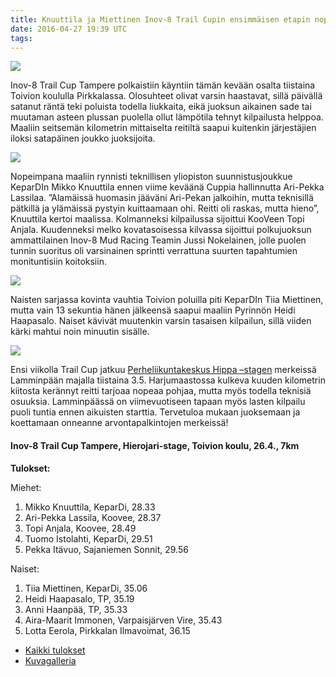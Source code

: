 ```yaml
---
title: Knuuttila ja Miettinen Inov-8 Trail Cupin ensimmäisen etapin nopeimmat
date: 2016-04-27 19:39 UTC
tags:
---
```


[![](https://farm2.staticflickr.com/1664/26057975603_1f74e38857_k_d.jpg)](https://www.flickr.com/photos/131233811@N02/26057975603/in/album-72157665296897503/)

Inov-8 Trail Cup Tampere polkaistiin käyntiin tämän kevään osalta tiistaina Toivion koululla Pirkkalassa. Olosuhteet olivat varsin haastavat, sillä päivällä satanut räntä teki poluista todella liukkaita, eikä juoksun aikainen sade tai muutaman asteen plussan puolella ollut lämpötila tehnyt kilpailusta helppoa. Maaliin seitsemän kilometrin mittaiselta reitiltä saapui kuitenkin järjestäjien iloksi satapäinen joukko juoksijoita. 

[![](https://farm2.staticflickr.com/1510/26662216955_696f983d3a_k_d.jpg)](https://www.flickr.com/photos/131233811@N02/26662216955/in/album-72157665296897503/)

Nopeimpana maaliin rynnisti teknillisen yliopiston suunnistusjoukkue KeparDIn Mikko Knuuttila ennen viime keväänä Cuppia hallinnutta Ari-Pekka Lassilaa. ”Alamäissä huomasin jääväni Ari-Pekan jalkoihin, mutta teknisillä pätkillä ja ylämäissä pystyin kuittaamaan ohi. Reitti oli raskas, mutta hieno”, Knuuttila kertoi maalissa. Kolmanneksi kilpailussa sijoittui KooVeen Topi Anjala. Kuudenneksi melko kovatasoisessa kilvassa sijoittui polkujuoksun ammattilainen Inov-8 Mud Racing Teamin Jussi Nokelainen, jolle puolen tunnin suoritus oli varsinainen sprintti verrattuna suurten tapahtumien monituntisiin koitoksiin. 

[![](https://farm2.staticflickr.com/1516/26635414336_c41466718a_k_d.jpg)](https://www.flickr.com/photos/131233811@N02/26635414336/in/album-72157665296897503/)

Naisten sarjassa kovinta vauhtia Toivion poluilla piti KeparDIn Tiia Miettinen, mutta vain 13 sekuntia hänen jälkeensä saapui maaliin Pyrinnön Heidi Haapasalo. Naiset kävivät muutenkin varsin tasaisen kilpailun, sillä viiden kärki mahtui noin minuutin sisälle.

[![](https://farm2.staticflickr.com/1625/26662096135_9836a30b26_k_d.jpg)](https://www.flickr.com/photos/131233811@N02/26662096135/in/album-72157665296897503/)

Ensi viikolla Trail Cup jatkuu [Perheliikuntakeskus Hippa –stagen](http://trailcup.fi/2016/kisat/lamminpaa/) merkeissä Lamminpään majalla tiistaina 3.5. Harjumaastossa kulkeva kuuden kilometrin kiitosta kerännyt reitti tarjoaa nopeaa pohjaa, mutta myös todella teknisiä osuuksia. Lamminpäässä on viimevuotiseen tapaan myös lasten kilpailu puoli tuntia ennen aikuisten starttia. Tervetuloa mukaan juoksemaan ja koettamaan onneanne arvontapalkintojen merkeissä! 

#### Inov-8 Trail Cup Tampere, Hierojari-stage, Toivion koulu, 26.4., 7km

**Tulokset:**

Miehet:

1. Mikko Knuuttila, KeparDi, 28.33
2. Ari-Pekka Lassila, Koovee, 28.37
3. Topi Anjala, Koovee, 28.49
4. Tuomo Istolahti, KeparDi, 29.51
5. Pekka Itävuo, Sajaniemen Sonnit, 29.56

Naiset:

1. Tiia Miettinen, KeparDi, 35.06
2. Heidi Haapasalo, TP, 35.19
3. Anni Haanpää, TP, 35.33
4. Aira-Maarit Immonen, Varpaisjärven Vire, 35.43
5. Lotta Eerola, Pirkkalan Ilmavoimat, 36.15

* [Kaikki tulokset](https://events.navigeist.com/fi/events/4/legs/14/results)
* [Kuvagalleria](https://www.flickr.com/photos/131233811@N02/sets/72157665296897503/)